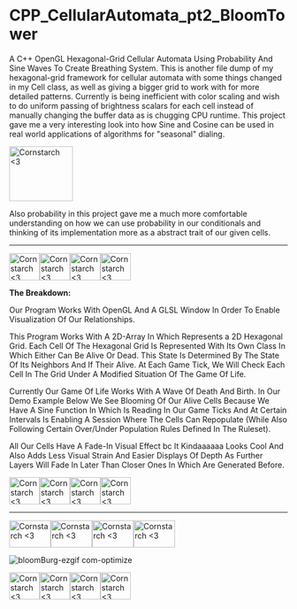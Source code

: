# CPP_CellularAutomata_pt2_BloomTower
A C++ OpenGL Hexagonal-Grid Cellular Automata Using Probability And Sine Waves To Create Breathing System. This is another file dump of my hexagonal-grid framework for cellular automata with some things changed in my Cell class, as well as giving a bigger grid to work with for more detailed patterns. Currently is being inefficient with color scaling and wish to do uniform passing of brightness scalars for each cell instead of manually changing the buffer data as is chugging CPU runtime.
This project gave me a very interesting look into how Sine and Cosine can be used in real world applications of algorithms for "seasonal" dialing.

<img src="https://github.com/Kingerthanu/CPP_CellularAutomata_pt2_BloomTower/assets/76754592/da80eed3-455b-49ca-9359-85a1d9c794f8" alt="Cornstarch <3" width="115" height="99">

Also probability in this project gave me a much more comfortable understanding on how we can use probability in our conditionals and thinking of its implementation more as a abstract trait of our given cells.

----------------------------------------------------------------------------

<img src="https://github.com/Kingerthanu/CPP_CellularAutomata_pt2_BloomTower/assets/76754592/a09db4d7-1aff-4746-a57a-2d2b6dcb9bb4" alt="Cornstarch <3" width="55" height="49"><img src="https://github.com/Kingerthanu/CPP_CellularAutomata_pt2_BloomTower/assets/76754592/a09db4d7-1aff-4746-a57a-2d2b6dcb9bb4" alt="Cornstarch <3" width="55" height="49"><img src="https://github.com/Kingerthanu/CPP_CellularAutomata_pt2_BloomTower/assets/76754592/a09db4d7-1aff-4746-a57a-2d2b6dcb9bb4" alt="Cornstarch <3" width="55" height="49"><img src="https://github.com/Kingerthanu/CPP_CellularAutomata_pt2_BloomTower/assets/76754592/a09db4d7-1aff-4746-a57a-2d2b6dcb9bb4" alt="Cornstarch <3" width="55" height="49">


**The Breakdown:**

  Our Program Works With OpenGL And A GLSL Window In Order To Enable Visualization Of Our Relationships.
  
  This Program Works With A 2D-Array In Which Represents a 2D Hexagonal Grid. Each Cell Of The Hexagonal Grid Is Represented With Its Own Class In Which Either Can Be Alive Or Dead. 
  This State Is Determined By The State Of Its Neighbors And If Their Alive. At Each Game Tick, We Will Check Each Cell In The Grid Under A Modified Situation Of The Game Of Life. 

  Currently Our Game Of Life Works With A Wave Of Death And Birth. In Our Demo Example Below We See Blooming Of Our Alive Cells Because We Have A Sine Function In Which Is Reading In Our Game Ticks And At Certain Intervals Is Enabling A Session Where The Cells Can Repopulate (While Also Following Certain Over/Under Population Rules Defined In The Ruleset).

  All Our Cells Have A Fade-In Visual Effect bc It Kindaaaaaa Looks Cool And Also Adds Less Visual Strain And Easier Displays Of Depth As Further Layers Will Fade In Later Than Closer Ones In Which Are Generated Before.


<img src="https://github.com/Kingerthanu/CPP_CellularAutomata_pt2_BloomTower/assets/76754592/274bf657-6438-4475-b00b-c20deacb7f8c" alt="Cornstarch <3" width="55" height="49"><img src="https://github.com/Kingerthanu/CPP_CellularAutomata_pt2_BloomTower/assets/76754592/274bf657-6438-4475-b00b-c20deacb7f8c" alt="Cornstarch <3" width="55" height="49"><img src="https://github.com/Kingerthanu/CPP_CellularAutomata_pt2_BloomTower/assets/76754592/274bf657-6438-4475-b00b-c20deacb7f8c" alt="Cornstarch <3" width="55" height="49"><img src="https://github.com/Kingerthanu/CPP_CellularAutomata_pt2_BloomTower/assets/76754592/274bf657-6438-4475-b00b-c20deacb7f8c" alt="Cornstarch <3" width="55" height="49">

----------------------------------------------------------------------------

<img src="https://github.com/Kingerthanu/CPP_CellularAutomata_pt2_BloomTower/assets/76754592/4adedc17-8471-4b0a-a807-9a64fc3ed85c" alt="Cornstarch <3" width="75" height="49"><img src="https://github.com/Kingerthanu/CPP_CellularAutomata_pt2_BloomTower/assets/76754592/4adedc17-8471-4b0a-a807-9a64fc3ed85c" alt="Cornstarch <3" width="75" height="49"><img src="https://github.com/Kingerthanu/CPP_CellularAutomata_pt2_BloomTower/assets/76754592/4adedc17-8471-4b0a-a807-9a64fc3ed85c" alt="Cornstarch <3" width="75" height="49"><img src="https://github.com/Kingerthanu/CPP_CellularAutomata_pt2_BloomTower/assets/76754592/4adedc17-8471-4b0a-a807-9a64fc3ed85c" alt="Cornstarch <3" width="75" height="49">

![bloomBurg-ezgif com-optimize](https://github.com/Kingerthanu/CPP_CellularAutomata_pt2_BloomTower/assets/76754592/0766cf13-5890-4f79-a3a8-c9452a4856c8)

<img src="https://github.com/Kingerthanu/CPP_CellularAutomata_pt2_BloomTower/assets/76754592/cfbf498f-6979-43fa-a040-4ad24c3a509d" alt="Cornstarch <3" width="55" height="49"><img src="https://github.com/Kingerthanu/CPP_CellularAutomata_pt2_BloomTower/assets/76754592/cfbf498f-6979-43fa-a040-4ad24c3a509d" alt="Cornstarch <3" width="55" height="49"><img src="https://github.com/Kingerthanu/CPP_CellularAutomata_pt2_BloomTower/assets/76754592/cfbf498f-6979-43fa-a040-4ad24c3a509d" alt="Cornstarch <3" width="55" height="49"><img src="https://github.com/Kingerthanu/CPP_CellularAutomata_pt2_BloomTower/assets/76754592/cfbf498f-6979-43fa-a040-4ad24c3a509d" alt="Cornstarch <3" width="55" height="49">

